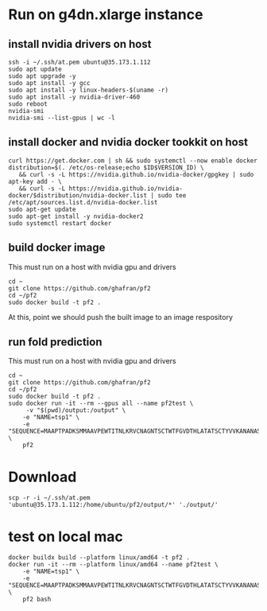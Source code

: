 
# Run on g4dn.xlarge instance

## install nvidia drivers on host
```
ssh -i ~/.ssh/at.pem ubuntu@35.173.1.112
sudo apt update
sudo apt upgrade -y
sudo apt install -y gcc
sudo apt install -y linux-headers-$(uname -r)
sudo apt install -y nvidia-driver-460
sudo reboot
nvidia-smi
nvidia-smi --list-gpus | wc -l
```

## install docker and nvidia docker tookkit on host
```
curl https://get.docker.com | sh && sudo systemctl --now enable docker
distribution=$(. /etc/os-release;echo $ID$VERSION_ID) \
   && curl -s -L https://nvidia.github.io/nvidia-docker/gpgkey | sudo apt-key add - \
   && curl -s -L https://nvidia.github.io/nvidia-docker/$distribution/nvidia-docker.list | sudo tee /etc/apt/sources.list.d/nvidia-docker.list
sudo apt-get update
sudo apt-get install -y nvidia-docker2
sudo systemctl restart docker
```

## build docker image
This must run on a host with nvidia gpu and drivers
```
cd ~
git clone https://github.com/ghafran/pf2
cd ~/pf2
sudo docker build -t pf2 .
```
At this, point we should push the built image to an image respository

## run fold prediction
This must run on a host with nvidia gpu and drivers
```
cd ~
git clone https://github.com/ghafran/pf2
cd ~/pf2
sudo docker build -t pf2 .
sudo docker run -it --rm --gpus all --name pf2test \
     -v "$(pwd)/output:/output" \
    -e "NAME=tsp1" \
    -e "SEQUENCE=MAAPTPADKSMMAAVPEWTITNLKRVCNAGNTSCTWTFGVDTHLATATSCTYVVKANANASQASGGPVTCGPYTITSSWSGQFGPNNGFTTFAVTDFSKKLIVWPAYTDVQVQAGKVVSPNQSYAPANLPLEHHHHHH" \
    pf2
```

# Download
```
scp -r -i ~/.ssh/at.pem 'ubuntu@35.173.1.112:/home/ubuntu/pf2/output/*' './output/'
```


# test on local mac 
```
docker buildx build --platform linux/amd64 -t pf2 .
docker run -it --rm --platform linux/amd64 --name pf2test \
    -e "NAME=tsp1" \
    -e "SEQUENCE=MAAPTPADKSMMAAVPEWTITNLKRVCNAGNTSCTWTFGVDTHLATATSCTYVVKANANASQASGGPVTCGPYTITSSWSGQFGPNNGFTTFAVTDFSKKLIVWPAYTDVQVQAGKVVSPNQSYAPANLPLEHHHHHH" \
    pf2 bash
```